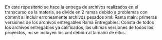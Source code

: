 En este repositorio se hace la entrega de archivos realizados en el transcurso de la materia, se divide en 2 ramas debido a problemas con commit al incluir erroneamente archivos pesados xml:
Rama main: primeras versiones de los archivos entregables
Rama Entregables: Consta de todos los archivos entregables ya calificados, las ultimas versiones de todos los proyectos, no se incluyen los xml debido al tamaño de ellos.
